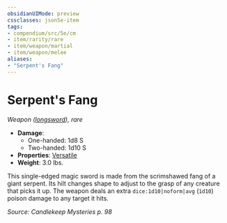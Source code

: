 ```yaml
---
obsidianUIMode: preview
cssclasses: json5e-item
tags:
- compendium/src/5e/cm
- item/rarity/rare
- item/weapon/martial
- item/weapon/melee
aliases: 
- "Serpent's Fang"
---
```

# Serpent's Fang
*Weapon ([longsword](2-Mechanics/CLI/items/longsword.md)), rare*  

- **Damage**:
  - One-handed: 1d8 S
  - Two-handed: 1d10 S
- **Properties**: [Versatile](2-Mechanics/CLI/rules/item-properties.md#Versatile)
- **Weight**: 3.0 lbs.

This single-edged magic sword is made from the scrimshawed fang of a giant serpent. Its hilt changes shape to adjust to the grasp of any creature that picks it up. The weapon deals an extra `dice:1d10|noform|avg` (`1d10`) poison damage to any target it hits.

*Source: Candlekeep Mysteries p. 98*